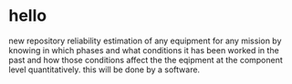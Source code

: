 # hello
new repository
reliability estimation of any equipment for any mission by knowing in which phases and what conditions it has been worked in the past and how those conditions affect the the eqipment at the component level quantitatively.
this will be done by a software.
